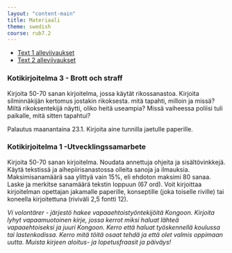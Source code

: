 ```yaml
---
layout: "content-main"
title: Materiaali
theme: swedish
course: rub7.2
---
```


- [Text 1 alleviivaukset](/media/rub7/text1_alleviivaukset.pdf)
- [Text 2 alleviivaukset](/media/rub7/text2_alleviivaukset_oikeat.pdf)

### Kotikirjoitelma 3 - Brott och straff

Kirjoita 50-70 sanan kirjoitelma, jossa käytät rikossanastoa. Kirjoita silminnäkijän kertomus jostakin rikoksesta. mitä tapahti, milloin ja missä? Miltä rikoksentekijä näytti, oliko heitä useampia? Missä vaiheessa poliisi tuli paikalle, mitä sitten tapahtui?

Palautus maanantaina 23.1. Kirjoita aine tunnilla jaetulle paperille.

### Kotikirjoitelma 1 -Utvecklingssamarbete

Kirjoita 50-70 sanan kirjoitelma. Noudata annettuja ohjeita ja sisältövinkkejä. Käytä tekstissä ja aihepiirisanastossa olleita sanoja ja ilmauksia.  Maksimisanamäärä saa ylittyä vain 15%, eli ehdoton maksimi 80 sanaa. Laske ja merkitse sanamäärä tekstin loppuun (67 ord). Voit kirjoittaa kirjoitelman opettajan jakamalle paperille, konseptille (joka toiselle riville) tai koneella kirjoitettuna (riviväli 2,5 fontti 12).

_Vi volontärer - järjestö hakee vapaaehtoistyöntekijöitä Kongoon. Kirjoita lyhyt vapaamuotoinen kirje, jossa kerrot miksi haluat lähteä vapaaehtoiseksi ja juuri Kongoon. Kerro että haluat työskennellä koulussa tai lastenkodissa. Kerro mitä töitä osaat tehdä ja että olet valmis oppimaan uutta. Muista kirjeen aloitus- ja lopetusfraasit ja päiväys!_
